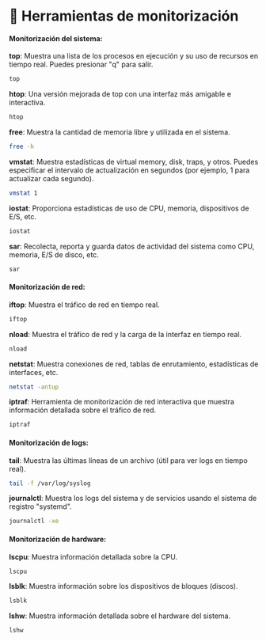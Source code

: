 # 🔦 Herramientas de monitorización

#### Monitorización del sistema:

**top**: Muestra una lista de los procesos en ejecución y su uso de recursos en tiempo real. Puedes presionar "q" para salir.

```bash
top
```

**htop**: Una versión mejorada de top con una interfaz más amigable e interactiva.

```bash
htop
```

**free**: Muestra la cantidad de memoria libre y utilizada en el sistema.

```bash
free -h
```

**vmstat**: Muestra estadísticas de virtual memory, disk, traps, y otros. Puedes especificar el intervalo de actualización en segundos (por ejemplo, 1 para actualizar cada segundo).

```bash
vmstat 1
```

**iostat**: Proporciona estadísticas de uso de CPU, memoria, dispositivos de E/S, etc.

```bash
iostat
```

**sar**: Recolecta, reporta y guarda datos de actividad del sistema como CPU, memoria, E/S de disco, etc.

```bash
sar
```

#### Monitorización de red:

**iftop**: Muestra el tráfico de red en tiempo real.

```bash
iftop
```

**nload**: Muestra el tráfico de red y la carga de la interfaz en tiempo real.

```bash
nload
```

**netstat**: Muestra conexiones de red, tablas de enrutamiento, estadísticas de interfaces, etc.

```bash
netstat -antup
```

**iptraf**: Herramienta de monitorización de red interactiva que muestra información detallada sobre el tráfico de red.

```bash
iptraf
```

#### Monitorización de logs:

**tail**: Muestra las últimas líneas de un archivo (útil para ver logs en tiempo real).

```bash
tail -f /var/log/syslog
```

**journalctl**: Muestra los logs del sistema y de servicios usando el sistema de registro "systemd".

```bash
journalctl -xe
```

#### Monitorización de hardware:

**lscpu**: Muestra información detallada sobre la CPU.

```bash
lscpu
```

**lsblk**: Muestra información sobre los dispositivos de bloques (discos).

```bash
lsblk
```

**lshw**: Muestra información detallada sobre el hardware del sistema.

```bash
lshw
```
